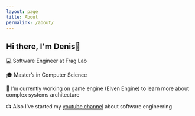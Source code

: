 ```yaml
---
layout: page
title: About
permalink: /about/
---
```


Hi there, I'm Denis👋
---
:computer: Software Engineer at Frag Lab

:mortar_board: Master’s in Computer Science

:wrench: I’m currently working on game engine (Elven Engine) to learn more about complex systems architecture

:tv: Also I've started my [youtube channel](https://www.youtube.com/channel/UCx90zcUS9qnt0JInGaot2IQ) about software engineering

